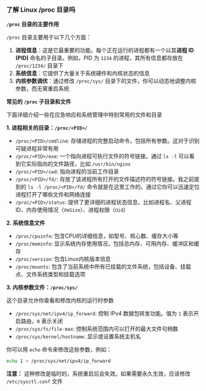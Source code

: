 ### 了解 Linux /proc 目录吗

**`/proc` 目录的主要作用**

`/proc` 目录主要用于以下几个方面：

1. **进程信息**：这是它最重要的功能。每个正在运行的进程都有一个以其**进程 ID (PID)** 命名的子目录。例如，PID 为 `1234` 的进程，其所有信息都存放在 `/proc/1234/` 目录下
2. **系统信息**：它提供了大量关于系统硬件和内核状态的信息
3. **内核参数调优**：通过修改 `/proc/sys/` 目录下的文件，你可以动态地调整内核参数，而无需重启系统

**常见的 `/proc` 子目录和文件**

下面详细介绍一些在应急响应和系统管理中特别常用的文件和目录

**1. 进程相关的目录：`/proc/<PID>/`**

- `/proc/<PID>/cmdline`: 存储进程的完整启动命令，包括所有参数。这对于识别可疑进程非常有用
- `/proc/<PID>/exe`: 一个指向进程可执行文件的符号链接。通过 `ls -l` 可以看到它实际指向的文件路径，比如 `/usr/bin/nginx`
- `/proc/<PID>/cwd`: 指向进程的当前工作目录
- `/proc/<PID>/fd/`: 存放了该进程所有打开的文件描述符的符号链接。我之前提到的 `ls -l /proc/<PID>/fd/` 命令就是在这里工作的。通过它你可以迅速定位进程打开了哪些文件和网络连接
- `/proc/<PID>/status`: 提供了更详细的进程状态信息，比如进程名、父进程ID、内存使用情况（`VmSize`）、进程权限（`Uid`）

**2. 系统信息文件**

- `/proc/cpuinfo`: 包含CPU的详细信息，如型号、核心数、缓存大小等
- `/proc/meminfo`: 显示系统内存使用情况，包括总内存、可用内存、缓冲区和缓存
- `/proc/version`: 包含Linux内核版本信息
- `/proc/mounts`: 包含了当前系统中所有已挂载的文件系统，包括设备、挂载点、文件系统类型和挂载选项

**3. 内核参数文件：`/proc/sys/`**

这个目录允许你查看和修改内核的运行时参数

- `/proc/sys/net/ipv4/ip_forward`: 控制 IPv4 数据包转发功能。值为 `1` 表示开启路由，`0` 表示关闭
- `/proc/sys/fs/file-max`: 控制系统范围内可以打开的最大文件句柄数
- `/proc/sys/kernel/hostname`: 显示或设置系统主机名

你可以用 `echo` 命令来修改这些参数，例如：

```bash
echo 1 > /proc/sys/net/ipv4/ip_forward
```

**注意：** 这种修改是临时的，系统重启后会失效。如果需要永久生效，应该修改 `/etc/sysctl.conf` 文件